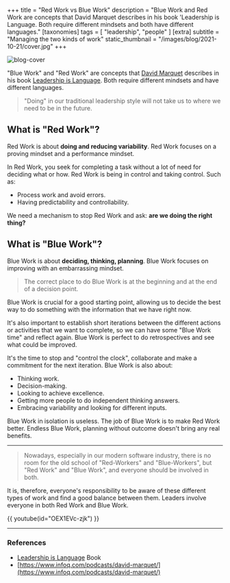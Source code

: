 +++
title = "Red Work vs Blue Work"
description = "Blue Work and Red Work are concepts that David Marquet describes in his book 'Leadership is Language. Both require different mindsets and both have different languages."
[taxonomies]
tags = [ "leadership", "people" ]
[extra]
subtitle = "Managing the two kinds of work"
static_thumbnail = "/images/blog/2021-10-21/cover.jpg"
+++

![blog-cover](/images/blog/2021-10-21/cover.jpg)

"Blue Work" and "Red Work" are concepts that [David Marquet](https://twitter.com/ldavidmarquet)
describes in his book [Leadership is Language](/readings/leadership-is-language/). Both require different mindsets and
have different languages.

<!-- more -->

> "Doing" in our traditional leadership style will not take us to where we need to be in the future.

## What is "Red Work"?

Red Work is about **doing and reducing variability**. Red Work focuses on a proving mindset and a performance mindset.

In Red Work, you seek for completing a task without a lot of need for deciding what or how. Red Work is being in control
and taking control. Such as:

- Process work and avoid errors.
- Having predictability and controllability.

We need a mechanism to stop Red Work and ask: **are we doing the right thing?**

## What is "Blue Work"?

Blue Work is about **deciding, thinking, planning**. Blue Work focuses on improving with an embarrassing mindset.

> The correct place to do Blue Work is at the beginning and at the end of a decision point.

Blue Work is crucial for a good starting point, allowing us to decide the best way to do something with the information
that we have right now.

It's also important to establish short iterations between the different actions or activities that we want to complete,
so we can have some "Blue Work time" and reflect again. Blue Work is perfect to do retrospectives and see what could be
improved.

It's the time to stop and "control the clock", collaborate and make a commitment for the next iteration. Blue Work is
also about:

- Thinking work.
- Decision-making.
- Looking to achieve excellence.
- Getting more people to do independent thinking answers.
- Embracing variability and looking for different inputs.

Blue Work in isolation is useless. The job of Blue Work is to make Red Work better. Endless Blue Work, planning without
outcome doesn't bring any real benefits.

---

> Nowadays, especially in our modern software industry, there is no room for the old school of "Red-Workers" and 
"Blue-Workers", but "Red Work" and "Blue Work", and everyone should be involved in both.

It is, therefore, everyone's responsibility to be aware of these different types of work and find a good balance between
them. Leaders involve everyone in both Red Work and Blue Work.

{{ youtube(id="OEX1EVc-zjk") }}

---

### References

- [Leadership is Language](/readings/leadership-is-language/) Book
- [https://www.infoq.com/podcasts/david-marquet/](https://www.infoq.com/podcasts/david-marquet/)

